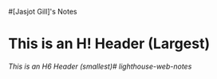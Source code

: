 #[Jasjot Gill]'s Notes
# This is an H! Header (Largest)
###### This is an H6 Header (smallest)# lighthouse-web-notes
